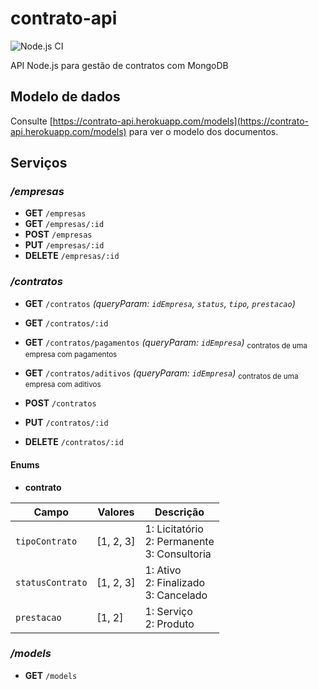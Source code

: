 # contrato-api

![Node.js CI](https://github.com/mauriciocordeiro/contrato-api/workflows/Node.js%20CI/badge.svg)

API Node.js para gestão de contratos com MongoDB

## Modelo de dados

Consulte [https://contrato-api.herokuapp.com/models](https://contrato-api.herokuapp.com/models) para ver o modelo dos documentos.

## Serviços

### _/empresas_

* **GET** `/empresas`
* **GET** `/empresas/:id`
* **POST** `/empresas`
* **PUT** `/empresas/:id`
* **DELETE** `/empresas/:id`

### _/contratos_

* **GET** `/contratos`  _(queryParam: `idEmpresa`, `status`, `tipo`, `prestacao`)_

* **GET** `/contratos/:id`

* **GET** `/contratos/pagamentos` _(queryParam: `idEmpresa`)_ <sub>contratos de uma empresa com pagamentos</sub>

* **GET** `/contratos/aditivos` _(queryParam: `idEmpresa`)_ <sub>contratos de uma empresa com aditivos</sub>

* **POST** `/contratos`

* **PUT** `/contratos/:id`

* **DELETE** `/contratos/:id`

#### Enums

* **contrato**

| Campo            | Valores    | Descrição                                         |
|------------------|------------|---------------------------------------------------|
| `tipoContrato`   | [1, 2, 3]  | 1: Licitatório<br>2: Permanente<br>3: Consultoria |
| `statusContrato` | [1, 2, 3]  | 1: Ativo<br>2: Finalizado<br>3: Cancelado         |
| `prestacao`      | [1, 2]     | 1: Serviço<br>2: Produto                          |

### _/models_

* **GET** `/models`
